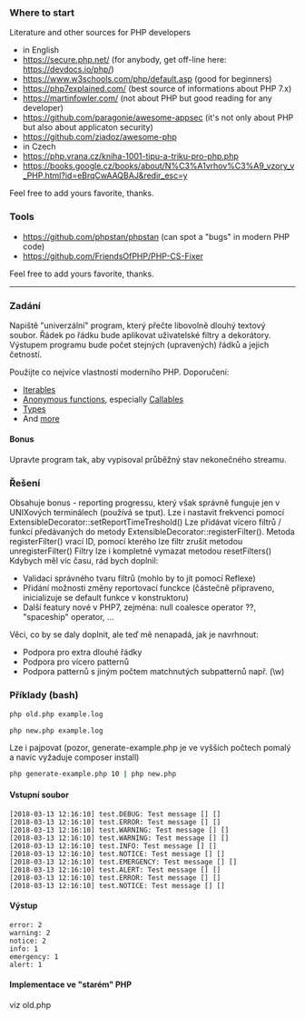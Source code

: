 ### Where to start
Literature and other sources for PHP developers
- in English
 - https://secure.php.net/ (for anybody, get off-line here: https://devdocs.io/php/)
 - https://www.w3schools.com/php/default.asp (good for beginners)
 - https://php7explained.com/ (best source of informations about PHP 7.x)
 - https://martinfowler.com/ (not about PHP but good reading for any developer)
 - https://github.com/paragonie/awesome-appsec (it's not only about PHP but also about applicaton security)
 - https://github.com/ziadoz/awesome-php
- in Czech
 - https://php.vrana.cz/kniha-1001-tipu-a-triku-pro-php.php
 - https://books.google.cz/books/about/N%C3%A1vrhov%C3%A9_vzory_v_PHP.html?id=eBrqCwAAQBAJ&redir_esc=y

Feel free to add yours favorite, thanks.

### Tools
- https://github.com/phpstan/phpstan (can spot a "bugs" in modern PHP code)
- https://github.com/FriendsOfPHP/PHP-CS-Fixer

Feel free to add yours favorite, thanks.


---

### Zadání
Napiště "univerzální" program, který přečte libovolně dlouhý textový soubor.
Řádek po řádku bude aplikovat uživatelské filtry a dekorátory. Výstupem programu
bude počet stejných (upravených) řádků a jejich četností.

Použijte co nejvíce vlastností moderního PHP. Doporučení:
- [Iterables](http://php.net/manual/en/language.types.iterable.php)
- [Anonymous functions](http://php.net/manual/en/functions.anonymous.php), especially [Callables](http://php.net/manual/en/language.types.callable.php)
- [Types](http://php.net/manual/en/migration70.new-features.php#migration70.new-features.scalar-type-declarations)
- And [more](http://php.net/manual/en/langref.php)

#### Bonus
Upravte program tak, aby vypisoval průběžný stav nekonečného streamu.

### Řešení
Obsahuje bonus - reporting progressu, který však správně funguje jen v UNIXových terminálech (používá se tput). Lze i nastavit frekvenci pomocí ExtensibleDecorator::setReportTimeTreshold()
Lze přidávat vícero filtrů / funkcí předávaných do metody ExtensibleDecorator::registerFilter().
Metoda registerFilter() vrací ID, pomocí kterého lze filtr zrušit metodou unregisterFilter()
Filtry lze i kompletně vymazat metodou resetFilters()
Kdybych měl víc času, rád bych doplnil:
- Validaci správného tvaru filtrů (mohlo by to jít pomocí Reflexe)
- Přidání možnosti změny reportovací funckce (částečně připraveno, inicializuje se default funkce v konstruktoru)
- Další featury nové v PHP7, zejména: null coalesce operator ??, "spaceship" operator, ...

Věci, co by se daly doplnit, ale teď mě nenapadá, jak je navrhnout:
- Podpora pro extra dlouhé řádky
- Podpora pro vícero patternů
- Podpora patternů s jiným počtem matchnutých subpatternů např. (\w)

### Příklady (bash)
```bash
php old.php example.log
```
```bash
php new.php example.log
```
Lze i pajpovat (pozor, generate-example.php je ve vyšších počtech pomalý a navíc vyžaduje composer install)
```bash
php generate-example.php 10 | php new.php
```

#### Vstupní soubor
```
[2018-03-13 12:16:10] test.DEBUG: Test message [] []
[2018-03-13 12:16:10] test.ERROR: Test message [] []
[2018-03-13 12:16:10] test.WARNING: Test message [] []
[2018-03-13 12:16:10] test.WARNING: Test message [] []
[2018-03-13 12:16:10] test.INFO: Test message [] []
[2018-03-13 12:16:10] test.NOTICE: Test message [] []
[2018-03-13 12:16:10] test.EMERGENCY: Test message [] []
[2018-03-13 12:16:10] test.ALERT: Test message [] []
[2018-03-13 12:16:10] test.ERROR: Test message [] []
[2018-03-13 12:16:10] test.NOTICE: Test message [] []
```

#### Výstup
```
error: 2
warning: 2
notice: 2
info: 1
emergency: 1
alert: 1
```

#### Implementace ve "starém" PHP
viz old.php
